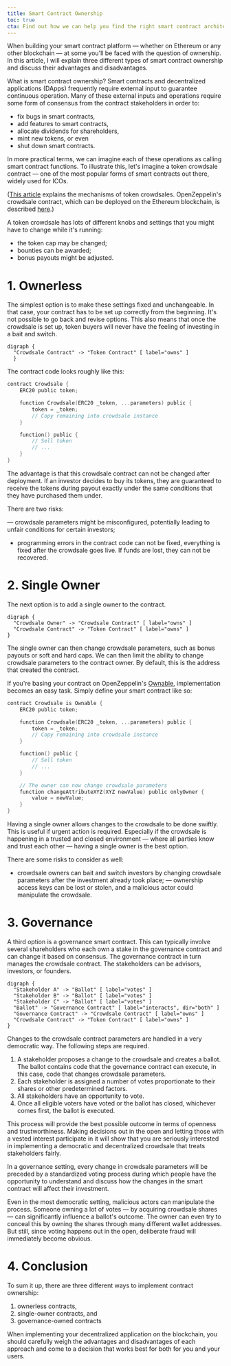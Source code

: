 ```yaml
---
title: Smart Contract Ownership
toc: true
cta: Find out how we can help you find the right smart contract architecture
---
```


When building your smart contract platform — whether on Ethereum or any other
blockchain — at some you'll be faced with the question of ownership. In this
article, I will explain three different types of smart contract ownership and
discuss their advantages and disadvantages.

<!--more-->

What is smart contract ownership? Smart contracts and decentralized
applications (DApps) frequently require external input to guarantee continuous
operation. Many of these external inputs and operations require some form of
consensus from the contract stakeholders in order to:

- fix bugs in smart contracts,
- add features to smart contracts,
- allocate dividends for shareholders,
- mint new tokens, or even
- shut down smart contracts.

In more practical terms, we can imagine each of these operations as calling
smart contract functions. To illustrate this, let's imagine a token crowdsale
contract — one of the most popular forms of smart contracts out there, widely
used for ICOs.

([This
article](https://blog.wetrust.io/how-do-token-crowdsales-work-b3b6e9e53800)
explains the mechanisms of token crowdsales. OpenZeppelin's crowdsale
contract, which can be deployed on the Ethereum blockchain, is described
[here](https://openzeppelin.org/api/docs/crowdsale_Crowdsale.html).)

A token crowdsale has lots of different knobs and settings that you might have
to change while it's running:

- the token cap may be changed;
- bounties can be awarded;
- bonus payouts might be adjusted.

# 1. Ownerless

The simplest option is to make these settings fixed and unchangeable. In that
case, your contract has to be set up correctly from the beginning. It's not
possible to go back and revise options. This also means that once the crowdsale
is set up, token buyers will never have the feeling of investing in a bait and
switch.

```graphviz
digraph {
  "Crowdsale Contract" -> "Token Contract" [ label="owns" ]
  }
```

The contract code looks roughly like this:

```c
contract Crowdsale {
    ERC20 public token;

    function Crowdsale(ERC20 _token, ...parameters) public {
        token = _token;
        // Copy remaining into crowdsale instance
    }

    function() public {
        // Sell token
        // ...
    }
}
```

The advantage is that this crowdsale contract can not be changed after
deployment. If an investor decides to buy its tokens, they are guaranteed to
receive the tokens during payout exactly under the same conditions that they
have purchased them under.

There are two risks:

— crowdsale parameters might be misconfigured, potentially leading to unfair
conditions for certain investors;

- programming errors in the contract code can not be fixed, everything is fixed
  after the crowdsale goes live. If funds are lost, they can not be recovered.

# 2. Single Owner

The next option is to add a single owner to the contract.

```graphviz
digraph {
  "Crowdsale Owner" -> "Crowdsale Contract" [ label="owns" ]
  "Crowdsale Contract" -> "Token Contract" [ label="owns" ]
}
```

The single owner can then change crowdsale parameters, such as bonus payouts or
soft and hard caps. We can then limit the ability to change crowdsale
parameters to the contract owner. By default, this is the address that created
the contract.

If you're basing your contract on OpenZeppelin's
[Ownable](https://openzeppelin.org/api/docs/ownership_Ownable.html),
implementation becomes an easy task. Simply define your smart contract like
so:

```c
contract Crowdsale is Ownable {
    ERC20 public token;

    function Crowdsale(ERC20 _token, ...parameters) public {
        token = _token;
        // Copy remaining into crowdsale instance
    }

    function() public {
        // Sell token
        // ...
    }

    // The owner can now change crowdsale parameters
    function changeAttributeXYZ(XYZ newValue) public onlyOwner {
        value = newValue;
    }
}
```

Having a single owner allows changes to the crowdsale to be done swiftly. This
is useful if urgent action is required. Especially if the crowdsale is
happening in a trusted and closed environment — where all parties know and
trust each other — having a single owner is the best option.

There are some risks to consider as well:

- crowdsale owners can bait and switch investors by changing crowdsale
  parameters after the investment already took place;
  — ownership access keys can be lost or stolen, and a malicious actor could
  manipulate the crowdsale.

# 3. Governance

A third option is a governance smart contract. This can typically involve
several shareholders who each own a stake in the governance contract and can
change it based on consensus. The governance contract in turn manages the
crowdsale contract. The stakeholders can be advisors, investors, or founders.

```graphviz
digraph {
  "Stakeholder A" -> "Ballot" [ label="votes" ]
  "Stakeholder B" -> "Ballot" [ label="votes" ]
  "Stakeholder C" -> "Ballot" [ label="votes" ]
  "Ballot" -> "Governance Contract" [ label="interacts", dir="both" ]
  "Governance Contract" -> "Crowdsale Contract" [ label="owns" ]
  "Crowdsale Contract" -> "Token Contract" [ label="owns" ]
}
```

Changes to the crowdsale contract parameters are handled in a very democratic
way. The following steps are required.

1. A stakeholder proposes a change to the crowdsale and creates a ballot. The
   ballot contains code that the governance contract can execute, in this case,
   code that changes crowdsale parameters.
2. Each stakeholder is assigned a number of votes proportionate to their shares
   or other predetermined factors.
3. All stakeholders have an opportunity to vote.
4. Once all eligible voters have voted or the ballot has closed, whichever
   comes first, the ballot is executed.

This process will provide the best possible outcome in terms of openness
and trustworthiness. Making decisions out in the open and letting those with
a vested interest participate in it will show that you are seriously interested
in implementing a democratic and decentralized crowdsale that treats stakeholders
fairly.

In a governance setting, every change in crowdsale parameters will be preceded
by a standardized voting process during which people have the opportunity
to understand and discuss how the changes in the smart contract will affect
their investment.

Even in the most democratic setting, malicious actors can manipulate the
process. Someone owning a lot of votes — by acquiring crowdsale
shares — can significantly influence a ballot's outcome. The owner can even
try to conceal this by owning the shares through many different wallet
addresses. But still, since voting happens out in the open, deliberate fraud
will immediately become obvious.

# 4. Conclusion

To sum it up, there are three different ways to implement contract ownership:

1. ownerless contracts,
2. single-owner contracts, and
3. governance-owned contracts

When implementing your decentralized application on the blockchain, you should
carefully weigh the advantages and disadvantages of each approach and
come to a decision that works best for both for you and your users.
